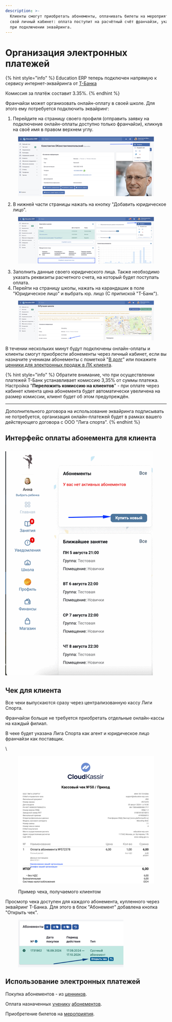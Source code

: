 ```yaml
---
description: >-
  Клиенты смогут приобретать абонементы, оплачивать билеты на мероприятия через
  свой личный кабинет: оплата поступит на расчётный счёт франчайзи, указанный
  при подключении эквайринга.
---
```


# Организация электронных платежей

{% hint style="info" %}
Education ERP теперь подключен напрямую к сервису интернет-эквайринга от [Т-Банка](https://www.tbank.ru/)

Комиссия за платёж составит 3.35%.
{% endhint %}

Франчайзи может организовать онлайн-оплату в своей школе. Для этого ему потребуется подключить эквайринг:

1. Перейдите на страницу своего профиля (отправить заявку на подключение онлайн-оплаты доступно только франчайзи), кликнув на своё имя в правом верхнем углу.

<figure><img src="../.gitbook/assets/image (78).png" alt=""><figcaption></figcaption></figure>

2. В нижней части страницы  нажать на кнопку "Добавить юридическое лицо".

<figure><img src="../.gitbook/assets/image (5) (1) (1) (1).png" alt=""><figcaption></figcaption></figure>

3. Заполнить данные своего юридического лица. Также необходимо указать реквизиты расчетного счета, на который будет поступать оплата.
4. &#x20;Перейти на страницу школы, нажать на карандашик в поле "Юридическое лицо"  и выбрать юр. лицо (С припиской "Т-Банк").

<figure><img src="../.gitbook/assets/image (1) (1) (1) (1) (1) (1).png" alt=""><figcaption></figcaption></figure>

В течении нескольких минут будут подключены онлайн-оплаты и клиенты смогут приобрести абонементы через личный кабинет, если вы назначите ученикам абонементы с пометкой "[В долг](../nachalo-raboty/shkola/abonementy/dobavlenie-abonementov/abonementy-v-dolg.md)" или покажите [ценники для электронных продаж в ЛК клиента](../abonementy/cenniki/).

{% hint style="info" %}
Обратите внимание, что при осуществлении платежей T-Банк устанавливает комиссию 3,35% от суммы платежа.\
Настройка "**Переложить комиссию на клиентов**" - при оплате через кабинет клиента цена абонемента будет автоматически увеличена на размер комиссии, клиент будет об этом предупреждён.&#x20;

***

Дополнительного договора на использование эквайринга подписывать не потребуется, организация онлайн-платежей будет в рамках вашего действующего договора с ООО "Лига спорта".
{% endhint %}

## Интерфейс оплаты абонемента для клиента

## ![](../.gitbook/assets/оплата.gif)



## Чек для клиента

Все чеки выпускаются сразу через централизованную кассу Лиги Спорта.&#x20;

Франчайзи больше не требуется приобретать отдельные онлайн-кассы на каждый филиал.&#x20;

В чеке будет указана Лига Спорта как агент и юридическое лицо франчайзи как поставщик.

\


<figure><img src="../.gitbook/assets/image (81).png" alt=""><figcaption><p>Пример чека, получаемого клиентом</p></figcaption></figure>

Просмотр чека доступен для каждого абонемента, купленного через эквайринг Т-Банка. Для этого в блок "Абонемент" добавлена кнопка "Открыть чек".

<figure><img src="../.gitbook/assets/image (2) (1) (1) (1) (1) (1) (1) (1).png" alt="" width="329"><figcaption></figcaption></figure>

## Использование электронных платежей

Покупка абонементов - из [ценников](../abonementy/cenniki/).

Оплата назначенных [ученику](../ucheniki.md) [абонементов](https://app.gitbook.com/s/-MkFNHt9T_SX73MEMmIU/c/cgKOyxkqHa8Qxc8VSvAr/nachalo-raboty/shkola/abonementy/dobavlenie-abonementov/abonementy-v-dolg).

Приобретение билетов на [мероприятия](https://app.gitbook.com/s/-MkFNHt9T_SX73MEMmIU/c/cgKOyxkqHa8Qxc8VSvAr/nachalo-raboty/shkola/meropriyatiya).
